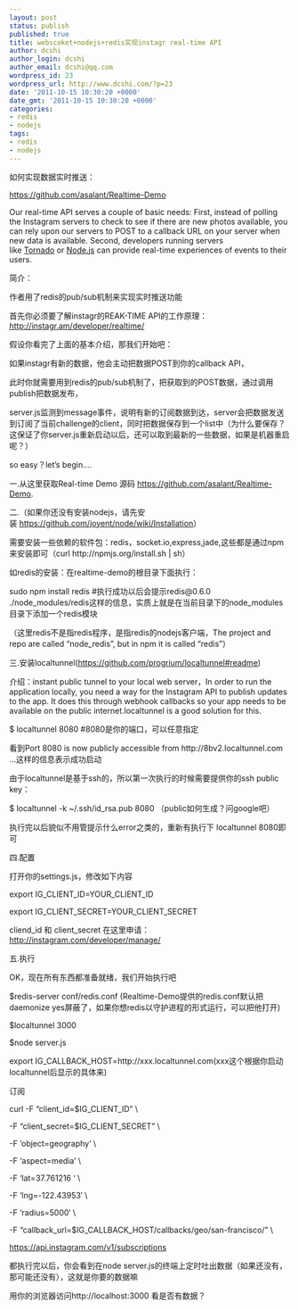 ```yaml
---
layout: post
status: publish
published: true
title: webscoket+nodejs+redis实现instagr real-time API
author: dcshi
author_login: dcshi
author_email: dcshi@qq.com
wordpress_id: 23
wordpress_url: http://www.dcshi.com/?p=23
date: '2011-10-15 10:30:20 +0000'
date_gmt: '2011-10-15 10:30:20 +0000'
categories:
- redis
- nodejs
tags:
- redis
- nodejs
---
```

<p align="left">如何实现数据实时推送：</p>
<p align="left"><a href="https://github.com/asalant/Realtime-Demo" target="_blank">https://github.com/asalant/Realtime-Demo</a></p>
<p align="left">Our real-time API serves a couple of basic needs: First, instead of polling the Instagram servers to check to see if there are new photos available, you can rely upon our servers to POST to a callback URL on your server when new data is available. Second, developers running servers like <a href="http://www.tornadoweb.org/" target="_blank">Tornado</a> or <a href="http://nodejs.org/" target="_blank">Node.js</a> can provide real-time experiences of events to their users.</p>
<p align="left">简介：</p>
<p align="left">作者用了redis的pub/sub机制来实现实时推送功能</p>
<p align="left">首先你必须要了解instagr的REAK-TIME API的工作原理：<a href="http://instagr.am/developer/realtime/" target="_blank">http://instagr.am/developer/realtime/</a></p>
<p align="left">假设你看完了上面的基本介绍，那我们开始吧：</p>
<p align="left">如果instagr有新的数据，他会主动把数据POST到你的callback API，</p>
<p align="left">此时你就需要用到redis的pub/sub机制了，把获取到的POST数据，通过调用publish把数据发布，</p>
<p align="left">server.js监测到message事件，说明有新的订阅数据到达，server会把数据发送到订阅了当前challenge的client，同时把数据保存到一个list中（为什么要保存？这保证了你server.js重新启动以后，还可以取到最新的一些数据，如果是机器重启呢？）</p>
<p align="left">so easy？let’s begin….</p>
<p align="left">一.从这里获取Real-time Demo 源码 <a href="https://github.com/asalant/Realtime-Demo" target="_blank">https://github.com/asalant/Realtime-Demo</a>.</p>
<p align="left">二.（如果你还没有安装nodejs，请先安装 <a href="https://github.com/joyent/node/wiki/Installation" target="_blank">https://github.com/joyent/node/wiki/Installation</a>）</p>
<p align="left">需要安装一些依赖的软件包：redis，socket.io,express,jade,这些都是通过npm来安装即可（curl http://npmjs.org/install.sh | sh）</p>
<p align="left">如redis的安装：在realtime-demo的根目录下面执行：</p>
<p align="left">sudo npm install redis #执行成功以后会提示redis@0.6.0 ./node_modules/redis这样的信息，实质上就是在当前目录下的node_modules目录下添加一个redis模块</p>
<p align="left">（这里redis不是指redis程序，是指redis的nodejs客户端，The project and repo are called “node_redis”, but in npm it is called “redis”）</p>
<p>三.安装localtunnel(<a href="https://github.com/progrium/localtunnel#readme" target="_blank">https://github.com/progrium/localtunnel#readme</a>)</p>
<p align="left">介绍：instant public tunnel to your local web server，In order to run the application locally, you need a way for the Instagram API to publish updates to the app. It does this through webhook callbacks so your app needs to be available on the public internet.localtunnel is a good solution for this.</p>
<p align="left">$ localtunnel 8080 #8080是你的端口，可以任意指定</p>
<p align="left">看到Port 8080 is now publicly accessible from http://8bv2.localtunnel.com …这样的信息表示成功启动</p>
<p align="left">由于localtunnel是基于ssh的，所以第一次执行的时候需要提供你的ssh public key：</p>
<p align="left">$ localtunnel -k ~/.ssh/id_rsa.pub 8080 （public如何生成？问google吧）</p>
<p align="left">执行完以后貌似不用管提示什么error之类的，重新有执行下 localtunnel 8080即可</p>
<p align="left">四.配置</p>
<p align="left">打开你的settings.js，修改如下内容</p>
<p align="left">export IG_CLIENT_ID=YOUR_CLIENT_ID</p>
<p align="left">export IG_CLIENT_SECRET=YOUR_CLIENT_SECRET</p>
<p align="left">cliend_id 和 client_secret 在这里申请：<a href="http://instagram.com/developer/manage/" target="_blank">http://instagram.com/developer/manage/</a></p>
<p align="left">五.执行</p>
<p align="left">OK，现在所有东西都准备就绪，我们开始执行吧</p>
<p align="left">$redis-server conf/redis.conf (Realtime-Demo提供的redis.conf默认把daemonize yes屏蔽了，如果你想redis以守护进程的形式运行，可以把他打开)</p>
<p align="left">$localtunnel 3000</p>
<p align="left">$node server.js</p>
<p align="left">export IG_CALLBACK_HOST=http://xxx.localtunnel.com(xxx这个根据你启动localtunnel后显示的具体来)</p>
<p align="left">订阅</p>
<p align="left">curl -F “client_id=$IG_CLIENT_ID” \</p>
<p align="left">-F “client_secret=$IG_CLIENT_SECRET” \</p>
<p align="left">-F ‘object=geography’ \</p>
<p align="left">-F ‘aspect=media’ \</p>
<p align="left">-F ‘lat=37.761216 ‘ \</p>
<p align="left">-F ‘lng=-122.43953′ \</p>
<p align="left">-F ‘radius=5000′ \</p>
<p align="left">-F “callback_url=$IG_CALLBACK_HOST/callbacks/geo/san-francisco/” \</p>
<p align="left"><a href="https://api.instagram.com/v1/subscriptions" target="_blank">https://api.instagram.com/v1/subscriptions</a></p>
<p align="left">都执行完以后，你会看到在node server.js的终端上定时吐出数据（如果还没有，那可能还没有），这就是你要的数据嘛</p>
<p align="left">用你的浏览器访问http://localhost:3000 看是否有数据？</p>
<p>&nbsp;</p>
